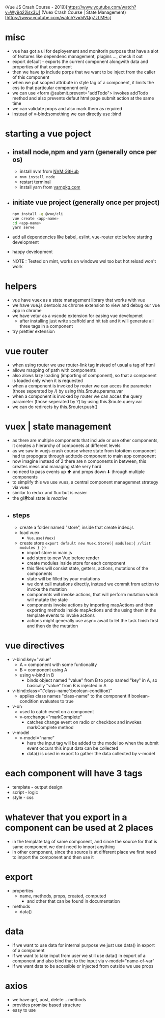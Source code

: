 (Vue JS Crash Course - 2019)[https://www.youtube.com/watch?v=Wy9q22isx3U]
(Vuex Crash Course | State Management)[https://www.youtube.com/watch?v=5lVQgZzLMHc]

# misc
- vue has got a ui for deployement and monitorin purpose that have a alot of features like dependenc management, plugins ..., check it out
- export default - exports the current component alongwith data and properties of that component
- then we have tp include porps that we want to be inject from the caller of this component
- when we put scoped attribute in style tag of a component, it limits the css to that particular component only
- we can use <form @submit.prevent="addTodo"> invokes addTodo method and also prevents defaut html page submit action at the same time
- we can validate props and also mark them as required
- instead of v-bind:something we can directly use :bind


# starting a vue poject
-	## install node,npm and yarn (generally once per os)
	- install nvm from [NVM GitHub](https://github.com/nvm-sh/nvm#installation-and-update)
	- `nvm install node`
	- restart terminal
	- install yarn from [yarnpkg.com](https://yarnpkg.com/en/docs/install)

-	## initiate vue project (generally once per project)
	````bash
	npm install -g @vue/cli
	vue create <app-name>
	cd <app-name>
	yarn serve
	````
- add all dependencies like babel, eslint, vue-router etc before starting development
- happy development
- NOTE : Tested on mint, works on windows wsl too but hot reload won't work


# helpers
- vue have vuex as a state management library that works with vue
- we have vue.js devtools as chrome extension to view and debug our vue app in chrome
- we have vetur as a vscode extension for easing vue developmet
	- after installing just write scaffold and hit tab and it will generate all three tags in a component
- try prettier extension
# vue router
- when using router we use router-link tag instead of usual a tag of html
- allows mapping of path with components
- also alows lazy loading (importing of component), so that a component is loaded only when it is requested
- when a component is invoked by router we can acces the parameter (those seperated by /) by using this.$route.params.var
- when a component is invoked by router we can acces the query parameter (those seperated by ?) by using this.$route.query.var
- we can do redirects by this.$router.push()

# vuex | state management 
- as there are multiple components that include or use other components, it creates a hierarchy of componets at different levels
- as we saw in vuejs crash course where state from totoitem component had to propogate through addtodo component to main app component
- now imagine instead of 2 there are n components in between, this creates mess and managing state very hard
- no need to pass events up ⬆ and props down ⬇ through multiple components
- to simplify this we use vues, a central component managemnet strategy via vuex
- similar to redux and flux but is easier
- the gl🌍bal state is *reactive* 
- ## steps
  - create a folder named "store", inside that create index.js
  - load vuex
    - `Vue.use(Vuex)`
  - create store
		````
		export default new Vuex.Store({
			modules:{
				//list modules
			}
		})
		````
	- import store in main.js
	- add store to new Vue before render
	- create modules inside store for each component
  	- this files will consist state, getters, actions, mutations of the components
	- state will be filled by your mutations
	- we dont call mutations directly, instead we commit from action to invoke the mutation
	- components will invoke actions, that will perform mutation which will mutate the state
  	- components invoke actions by importing mapActions and then exporting methods inside mapActions and the using them in the template events to invoke actions
	- actions might generally use async await to let the task finish first and then do the mutation

# vue directives
- v-bind:key="value"
	- A = component with some funtionality
	- B = component using A
	- using v-bind in B
		- binds object named "value" from B to prop named "key" in A, so basically "value" from B is injected in A
- v-bind:class="{'class-name':boolean-condition}"
  - applies class names "class-name" to the component if boolean-condition evaluates to true
- v-on
  - used to catch event on a component
  - v-on:change="markComplete"
	- catches change event on radio or checkbox and invokes markComplete method
- v-model
  - v-model="name"
	- here the input tag will be added to the model so when the submit event occurs this input data can be collected
	- data() is used in export to gather the data collected by v-model 
# each component will have 3 tags
- template - output design
- script - logic
- style - css


# whatever that you export in a component can be used at 2 places
- in the template tag of same component, and since the source for that is same component we dont need to import anything
- in other component, since the source is at different place we first need to import the component and then use it



# export
- properties 
  - name, methods, props, created, computed
  	- and other that can be found in documentation
- methods
  - data()

# data
- if we want to use data for internal purpose we just use data() in export of a component
- if we want to take input from user we still use data() in export of a component and also bind that to the input via v-model="name-of-var"
- if we want data to be accesible or injected from outside we use props

# axios
- we have get, post, delete .. methods
- provides promise based structure
- easy to use


